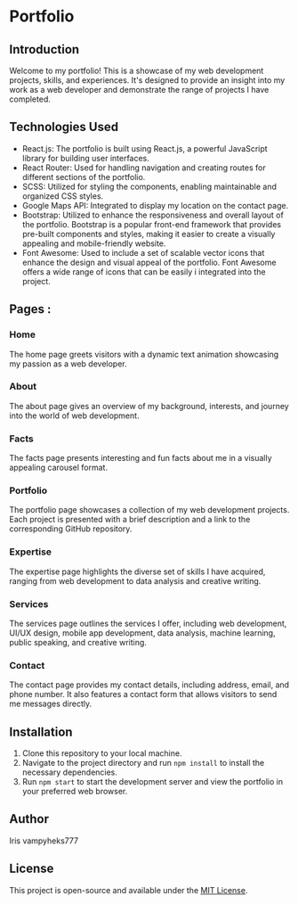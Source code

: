 # Portfolio

## Introduction

Welcome to my portfolio! This is a showcase of my web development projects, skills, and experiences. It's designed to provide an insight into my work as a web developer and demonstrate the range of projects I have completed.


## Technologies Used

- React.js: The portfolio is built using React.js, a powerful JavaScript library for building user interfaces.
- React Router: Used for handling navigation and creating routes for different sections of the portfolio.
- SCSS: Utilized for styling the components, enabling maintainable and organized CSS styles.
- Google Maps API: Integrated to display my location on the contact page.
- Bootstrap: Utilized to enhance the responsiveness and overall layout of the portfolio. Bootstrap is a popular front-end framework that provides pre-built components and styles, making it 
  easier to create a visually appealing and mobile-friendly website.
- Font Awesome: Used to include a set of scalable vector icons that enhance the design and visual appeal of the portfolio. Font Awesome offers a wide range of icons that can be easily i 
  integrated into the project.

## Pages :

### Home

The home page greets visitors with a dynamic text animation showcasing my passion as a web developer.

### About

The about page gives an overview of my background, interests, and journey into the world of web development.

### Facts

The facts page presents interesting and fun facts about me in a visually appealing carousel format.

### Portfolio

The portfolio page showcases a collection of my web development projects. Each project is presented with a brief description and a link to the corresponding GitHub repository.

### Expertise

The expertise page highlights the diverse set of skills I have acquired, ranging from web development to data analysis and creative writing.

### Services

The services page outlines the services I offer, including web development, UI/UX design, mobile app development, data analysis, machine learning, public speaking, and creative writing.

### Contact

The contact page provides my contact details, including address, email, and phone number. It also features a contact form that allows visitors to send me messages directly.

## Installation

1. Clone this repository to your local machine.
2. Navigate to the project directory and run `npm install` to install the necessary dependencies.
3. Run `npm start` to start the development server and view the portfolio in your preferred web browser.

## Author

Iris vampyheks777

## License

This project is open-source and available under the [MIT License](LICENSE).
